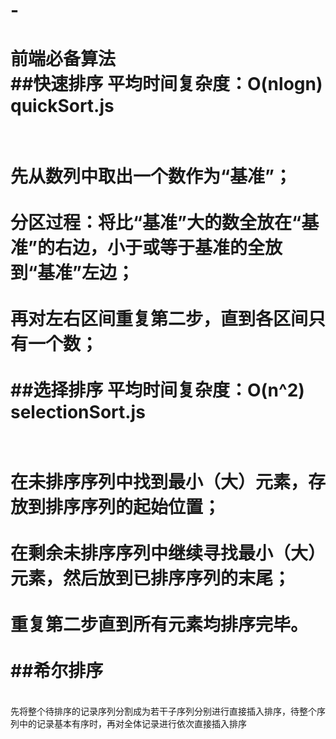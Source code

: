# -
前端必备算法
<br>##快速排序 平均时间复杂度：O(nlogn) quickSort.js</br>
===
<br>先从数列中取出一个数作为“基准”；</br>
<br>分区过程：将比“基准”大的数全放在“基准”的右边，小于或等于基准的全放到“基准”左边；</br>
<br>再对左右区间重复第二步，直到各区间只有一个数；</br>
<br>##选择排序 平均时间复杂度：O(n^2)  selectionSort.js </br>
===
<br>在未排序序列中找到最小（大）元素，存放到排序序列的起始位置；</br>
<br>在剩余未排序序列中继续寻找最小（大）元素，然后放到已排序序列的末尾；</br>
<br>重复第二步直到所有元素均排序完毕。</br>
<br>##希尔排序</br>
===
<br>先将整个待排序的记录序列分割成为若干子序列分别进行直接插入排序，待整个序列中的记录基本有序时，再对全体记录进行依次直接插入排序</br>


